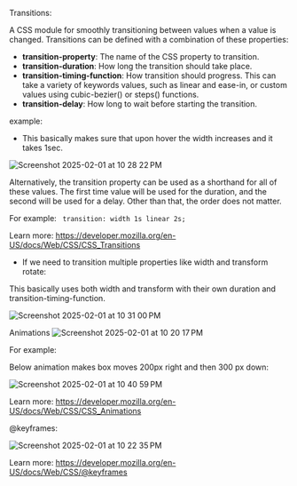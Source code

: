 Transitions:

A CSS module for smoothly transitioning between values when a value is changed. Transitions can be defined with a combination of these properties:

- **transition-property**: The name of the CSS property to transition.
- **transition-duration**: How long the transition should take place.
- **transition-timing-function**: How transition should progress. This can take a variety of keywords values, such as linear and ease-in, or custom values using cubic-bezier() or steps() functions.
- **transition-delay**: How long to wait before starting the transition.

example:
- This basically makes sure that upon hover the width increases and it takes 1sec.

![Screenshot 2025-02-01 at 10 28 22 PM](https://github.com/user-attachments/assets/9592ac88-8957-462f-abbe-1d791c214b97)


Alternatively, the transition property can be used as a shorthand for all of these values. The first time value will be used for the duration, and the second will be used for a delay. Other than that, the order does not matter.

For example: 
` transition: width 1s linear 2s;`

Learn more: https://developer.mozilla.org/en-US/docs/Web/CSS/CSS_Transitions

- If we need to transition multiple properties like width and transform rotate:

This basically uses both width and transform with their own duration and transition-timing-function. 

![Screenshot 2025-02-01 at 10 31 00 PM](https://github.com/user-attachments/assets/0588908b-ed3e-45e1-b05c-a71b9a1fc1c6)


Animations
![Screenshot 2025-02-01 at 10 20 17 PM](https://github.com/user-attachments/assets/f40956d8-52c1-439b-ada3-2313d9729609)

For example: 

Below animation makes box moves 200px right and then 300 px down:

![Screenshot 2025-02-01 at 10 40 59 PM](https://github.com/user-attachments/assets/9250c45d-d45e-4838-a7a5-242c26a3193c)


Learn more: https://developer.mozilla.org/en-US/docs/Web/CSS/CSS_Animations

@keyframes:

![Screenshot 2025-02-01 at 10 22 35 PM](https://github.com/user-attachments/assets/d624a0b5-7056-4cac-8f3c-2e01b0b793dc)

Learn more: https://developer.mozilla.org/en-US/docs/Web/CSS/@keyframes
